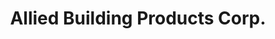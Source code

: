 ---
title: "Allied Building Products Corp."
url: /smyrna/allied-building-products-corp/
shop: trade
---